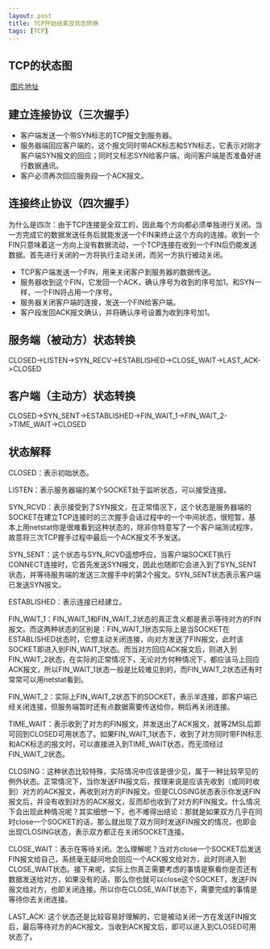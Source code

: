 ```yaml
---
layout: post
title: TCP开始结束及状态转换
tags: [TCP]
---
```


## TCP的状态图

<img src="http://mufool.qiniudn.com/tcp/tcpfsm.png" alt=""><img src="http://mufool.qiniudn.com/tcp/tcpopenclose.jpg" alt="">
[图片地址](http://www.tcpipguide.com/free/t_TCPOperationalOverviewandtheTCPFiniteStateMachineF-2.htm)

<!-- more -->

## 建立连接协议（三次握手）

* 客户端发送一个带SYN标志的TCP报文到服务器。
* 服务器端回应客户端的，这个报文同时带ACK标志和SYN标志，它表示对刚才客户端SYN报文的回应；同时又标志SYN给客户端，询问客户端是否准备好进行数据通讯。
* 客户必须再次回应服务段一个ACK报文。

## 连接终止协议（四次握手）

为什么是四次：由于TCP连接是全双工的，因此每个方向都必须单独进行关闭。当一方完成它的数据发送任务后就能发送一个FIN来终止这个方向的连接。收到一个FIN只意味着这一方向上没有数据流动，一个TCP连接在收到一个FIN后仍能发送数据。首先进行关闭的一方将执行主动关闭，而另一方执行被动关闭。

* TCP客户端发送一个FIN，用来关闭客户到服务器的数据传送。
* 服务器收到这个FIN，它发回一个ACK，确认序号为收到的序号加1。和SYN一样，一个FIN将占用一个序号。
* 服务器关闭客户端的连接，发送一个FIN给客户端。
* 客户段发回ACK报文确认，并将确认序号设置为收到序号加1。

## 服务端（被动方）状态转换

CLOSED->LISTEN->SYN_RECV->ESTABLISHED->CLOSE_WAIT->LAST_ACK->CLOSED

## 客户端（主动方）状态转换

CLOSED->SYN_SENT->ESTABLISHED->FIN_WAIT_1->FIN_WAIT_2->TIME_WAIT->CLOSED

## 状态解释

CLOSED：表示初始状态。

LISTEN：表示服务器端的某个SOCKET处于监听状态，可以接受连接。

SYN_RCVD：表示接受到了SYN报文，在正常情况下，这个状态是服务器端的SOCKET在建立TCP连接时的三次握手会话过程中的一个中间状态，很短暂，基本上用netstat你是很难看到这种状态的，除非你特意写了一个客户端测试程序，故意将三次TCP握手过程中最后一个ACK报文不予发送。

SYN_SENT：这个状态与SYN_RCVD遥想呼应，当客户端SOCKET执行CONNECT连接时，它首先发送SYN报文，因此也随即它会进入到了SYN_SENT状态，并等待服务端的发送三次握手中的第2个报文。SYN_SENT状态表示客户端已发送SYN报文。

ESTABLISHED：表示连接已经建立。

FIN_WAIT_1：FIN_WAIT_1和FIN_WAIT_2状态的真正含义都是表示等待对方的FIN报文。而这两种状态的区别是：FIN_WAIT_1状态实际上是当SOCKET在ESTABLISHED状态时，它想主动关闭连接，向对方发送了FIN报文，此时该SOCKET即进入到FIN_WAIT_1状态。而当对方回应ACK报文后，则进入到FIN_WAIT_2状态，在实际的正常情况下，无论对方何种情况下，都应该马上回应ACK报文，所以FIN_WAIT_1状态一般是比较难见到的，而FIN_WAIT_2状态还有时常常可以用netstat看到。

FIN_WAIT_2：实际上FIN_WAIT_2状态下的SOCKET，表示半连接，即客户端已经关闭连接，但服务端暂时还有点数据需要传送给你，稍后再关闭连接。

TIME_WAIT：表示收到了对方的FIN报文，并发送出了ACK报文，就等2MSL后即可回到CLOSED可用状态了。如果FIN_WAIT_1状态下，收到了对方同时带FIN标志和ACK标志的报文时，可以直接进入到TIME_WAIT状态，而无须经过FIN_WAIT_2状态。

CLOSING：这种状态比较特殊，实际情况中应该是很少见，属于一种比较罕见的例外状态。正常情况下，当你发送FIN报文后，按理来说是应该先收到（或同时收到）对方的ACK报文，再收到对方的FIN报文。但是CLOSING状态表示你发送FIN报文后，并没有收到对方的ACK报文，反而却也收到了对方的FIN报文。什么情况下会出现此种情况呢？其实细想一下，也不难得出结论：那就是如果双方几乎在同时close一个SOCKET的话，那么就出现了双方同时发送FIN报文的情况，也即会出现CLOSING状态，表示双方都正在关闭SOCKET连接。

CLOSE_WAIT：表示在等待关闭。怎么理解呢？当对方close一个SOCKET后发送FIN报文给自己，系统毫无疑问地会回应一个ACK报文给对方，此时则进入到CLOSE_WAIT状态。接下来呢，实际上你真正需要考虑的事情是察看你是否还有数据发送给对方，如果没有的话，那么你也就可以close这个SOCKET，发送FIN报文给对方，也即关闭连接。所以你在CLOSE_WAIT状态下，需要完成的事情是等待你去关闭连接。

LAST_ACK: 这个状态还是比较容易好理解的，它是被动关闭一方在发送FIN报文后，最后等待对方的ACK报文。当收到ACK报文后，即可以进入到CLOSED可用状态了。
